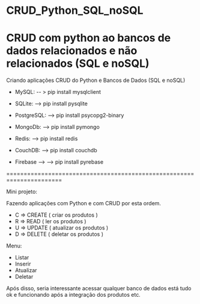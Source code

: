 # CRUD_Python_SQL_noSQL
CRUD com python ao bancos de dados relacionados e não relacionados (SQL e noSQL)
==========================================================================================

Criando aplicações CRUD do Python e Bancos de Dados (SQL e noSQL)

- MySQL: 
 -- > pip install mysqlclient

- SQLite:
--> pip install pysqlite

- PostgreSQL:
--> pip install psycopg2-binary

- MongoDb:
--> pip install pymongo

- Redis:
--> pip install redis

- CouchDB:
--> pip install couchdb

- Firebase --> 
--> pip install pyrebase

======================================================================

Mini projeto:

Fazendo aplicações com Python e com CRUD por esta ordem.

- C => CREATE ( criar os produtos )
- R => READ  ( ler os produtos )
- U => UPDATE ( atualizar os produtos )
- D => DELETE ( deletar os produtos )


Menu:
- Listar
- Inserir
- Atualizar
- Deletar

Após disso, seria interessante acessar qualquer banco de dados está tudo ok e funcionando após a integração dos produtos etc. 


